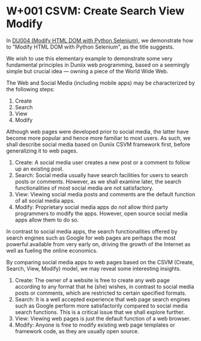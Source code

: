 # W+001 CSVM: Create Search View Modify

In [DU004 (Modify HTML DOM with Python Selenium)](https://github.com/udexon/DUNIIX/blob/main/DU004_Modify_HTML.md), we demonstrate how to "Modify HTML DOM with Python Selenium", as the title suggests.

We wish to use this elementary example to demonstrate some very fundamental principles in Duniix web programming, based on a seemingly simple but crucial idea &mdash; owning a piece of the World Wide Web.

The Web and Social Media (including mobile apps) 
may be characterized by the following steps:

1. Create
2. Search
3. View 
4. Modify

Although web pages were developed prior to 
social media, the latter have become more 
popular and hence more familiar to most users.
As such, we shall describe social media 
based on Duniix CSVM framework first, before
generalizing it to web pages.

1. Create: A social media user creates a new post or a comment to follow up an existing post.
2. Search: Social media usually have search facilities for users to search posts or comments. However, as we shall examine later, the search functionalities of most social media are not satisfactory.
3. View: Viewing social media posts and comments are the default function of all social media apps.
4. Modify: Proprietary social media apps do not allow third party programmers to modify the apps. However, open source social media apps allow them to do so.

In contrast to social media apps, the search functionalities offered by search engines such as Google for web pages are perhaps the most powerful available from very early on, driving the growth of the Internet as well as fueling the online economics.

By comparing social media apps to web pages based on the CSVM (Create, Search, View, Modify) model, we may reveal some interesting insights.

1. Create: The owner of a website is free to create any web page according to any format that he (she) wishes, in contrast to social media posts or comments, which are restricted to certain specified formats.
2. Search: It is a well accepted experience that web page search engines such as Google perform more satisfactorily compared to social media search functions. This is a critical issue that we shall explore further.
3. View: Viewing web pages is just the default function of a web browser.
4. Modify: Anyone is free to modify existing web page templates or framework code, as they are usually open source.




